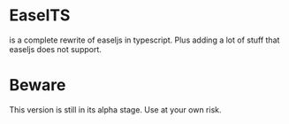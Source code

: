 # EaselTS

is a complete rewrite of easeljs in typescript. Plus adding a lot of stuff that easeljs does not support.

# Beware

This version is still in its alpha stage. Use at your own risk.